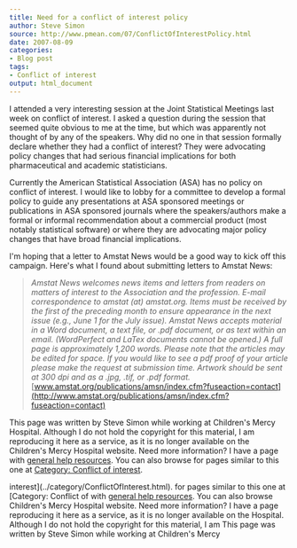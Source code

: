 ```yaml
---
title: Need for a conflict of interest policy
author: Steve Simon
source: http://www.pmean.com/07/ConflictOfInterestPolicy.html
date: 2007-08-09
categories:
- Blog post
tags:
- Conflict of interest
output: html_document
---
```

I attended a very interesting session at the Joint Statistical Meetings
last week on conflict of interest. I asked a question during the session
that seemed quite obvious to me at the time, but which was apparently
not thought of by any of the speakers. Why did no one in that session
formally declare whether they had a conflict of interest? They were
advocating policy changes that had serious financial implications for
both pharmaceutical and academic statisticians.

Currently the American Statistical Association (ASA) has no policy on
conflict of interest. I would like to lobby for a committee to develop a
formal policy to guide any presentations at ASA sponsored meetings or
publications in ASA sponsored journals where the speakers/authors make a
formal or informal recommendation about a commercial product (most
notably statistical software) or where they are advocating major policy
changes that have broad financial implications.

I\'m hoping that a letter to Amstat News would be a good way to kick off
this campaign. Here\'s what I found about submitting letters to Amstat
News:

> *Amstat News* *welcomes news items and letters from readers on matters
> of interest to the Association and the profession. E-mail
> correspondence to amstat (at) amstat.org. Items must be received by
> the first of the preceding month to ensure appearance in the next
> issue (e.g., June 1 for the July issue).* *Amstat News* *accepts
> material in a Word document, a text file, or .pdf document, or as text
> within an email. (WordPerfect and LaTex documents cannot be opened.) A
> full page is approximately 1,200 words. Please note that the articles
> may be edited for space. If you would like to see a pdf proof of your
> article please make the request at submission time. Artwork should be
> sent at 300 dpi and as a .jpg, .tif, or .pdf format.*
> [www.amstat.org/publications/amsn/index.cfm?fuseaction=contact](http://www.amstat.org/publications/amsn/index.cfm?fuseaction=contact)

This page was written by Steve Simon while working at Children\'s Mercy
Hospital. Although I do not hold the copyright for this material, I am
reproducing it here as a service, as it is no longer available on the
Children\'s Mercy Hospital website. Need more information? I have a page
with [general help resources](../GeneralHelp.html). You can also browse
for pages similar to this one at [Category: Conflict of
interest](../category/ConflictOfInterest.html).
<!---More--->
interest](../category/ConflictOfInterest.html).
for pages similar to this one at [Category: Conflict of
with [general help resources](../GeneralHelp.html). You can also browse
Children\'s Mercy Hospital website. Need more information? I have a page
reproducing it here as a service, as it is no longer available on the
Hospital. Although I do not hold the copyright for this material, I am
This page was written by Steve Simon while working at Children\'s Mercy

<!---Do not use
**[StATS]:** **Need for a conflict of interest
This page was written by Steve Simon while working at Children\'s Mercy
Hospital. Although I do not hold the copyright for this material, I am
reproducing it here as a service, as it is no longer available on the
Children\'s Mercy Hospital website. Need more information? I have a page
with [general help resources](../GeneralHelp.html). You can also browse
for pages similar to this one at [Category: Conflict of
interest](../category/ConflictOfInterest.html).
--->

